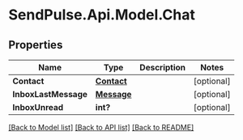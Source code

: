 # SendPulse.Api.Model.Chat
## Properties

Name | Type | Description | Notes
------------ | ------------- | ------------- | -------------
**Contact** | [**Contact**](Contact.md) |  | [optional] 
**InboxLastMessage** | [**Message**](Message.md) |  | [optional] 
**InboxUnread** | **int?** |  | [optional] 

[[Back to Model list]](../README.md#documentation-for-models) [[Back to API list]](../README.md#documentation-for-api-endpoints) [[Back to README]](../README.md)

